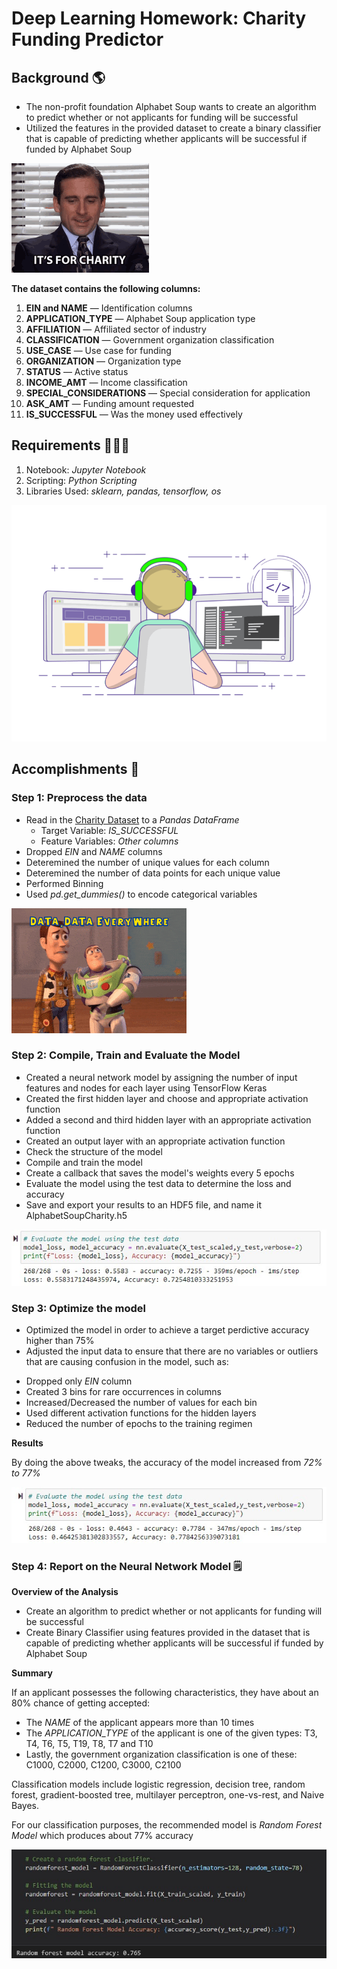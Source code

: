 # Deep Learning Homework: Charity Funding Predictor

## Background 🌎

- The non-profit foundation Alphabet Soup wants to create an algorithm to predict whether or not applicants for funding will be successful
- Utilized the features in the provided dataset to create a binary classifier that is capable of predicting whether applicants will be successful if funded by Alphabet Soup

![Charity Funding](/images/1.gif)

**The dataset contains the following columns:**

1. **EIN and NAME** — Identification columns
2. **APPLICATION_TYPE** — Alphabet Soup application type
3. **AFFILIATION** — Affiliated sector of industry
4. **CLASSIFICATION** — Government organization classification
5. **USE_CASE** — Use case for funding
6. **ORGANIZATION** — Organization type
7. **STATUS** — Active status
8. **INCOME_AMT** — Income classification
9. **SPECIAL_CONSIDERATIONS** — Special consideration for application
10. **ASK_AMT** — Funding amount requested
11. **IS_SUCCESSFUL** — Was the money used effectively

## Requirements 👩🏻‍💻

1. Notebook: *Jupyter Notebook*
2. Scripting: *Python Scripting*
3. Libraries Used: *sklearn, pandas, tensorflow, os*

![Coder](/images/2.gif)

## Accomplishments 🎯

### Step 1: Preprocess the data 

- Read in the [Charity Dataset](/Resources/charity_data.csv) to a *Pandas DataFrame* 
    - Target Variable: *IS_SUCCESSFUL*
    - Feature Variables: *Other columns*
- Dropped *EIN* and *NAME* columns
- Deteremined the number of unique values for each column
- Deteremined the number of data points for each unique value
- Performed Binning
- Used *pd.get_dummies()* to encode categorical variables

![DATA DATA](/images/3.gif)

### Step 2: Compile, Train and Evaluate the Model

- Created a neural network model by assigning the number of input features and nodes for each layer using TensorFlow Keras
- Created the first hidden layer and choose and appropriate activation function
- Added a second and third hidden layer with an appropriate activation function
- Created an output layer with an appropriate activation function
- Check the structure of the model
- Compile and train the model
- Create a callback that saves the model's weights every 5 epochs
- Evaluate the model using the test data to determine the loss and accuracy
- Save and export your results to an HDF5 file, and name it AlphabetSoupCharity.h5

![Starter](/images/1.jpg)

### Step 3: Optimize the model

- Optimized the model in order to achieve a target perdictive accuracy higher than 75%
- Adjusted the input data to ensure that there are no variables or outliers that are causing confusion in the model, such as: 
* Dropped only *EIN* column
* Created 3 bins for rare occurrences in columns
* Increased/Decreased the number of values for each bin
* Used different activation functions for the hidden layers
* Reduced the number of epochs to the training regimen

**Results**

By doing the above tweaks, the accuracy of the model increased from *72% to 77%*

![Optimization](/images/2.jpg)

### Step 4: Report on the Neural Network Model 🗒️

**Overview of the Analysis**
- Create an algorithm to predict whether or not applicants for funding will be successful
- Create Binary Classifier using features provided in the dataset that is capable of predicting whether applicants will be successful if funded by Alphabet Soup

**Summary**

If an applicant possesses the following characteristics, they have about an 80% chance of getting accepted:

- The *NAME* of the applicant appears more than 10 times
- The *APPLICATION_TYPE* of the applicant is one of the given types: T3, T4, T6, T5, T19, T8, T7 and T10
- Lastly, the government organization classification is one of these: C1000, C2000, C1200, C3000, C2100

Classification models include logistic regression, decision tree, random forest, gradient-boosted tree, multilayer perceptron, one-vs-rest, and Naive Bayes.

For our classification purposes, the recommended model is *Random Forest Model* which produces about 77% accuracy

![Random Forest](/images/3.jpg)






